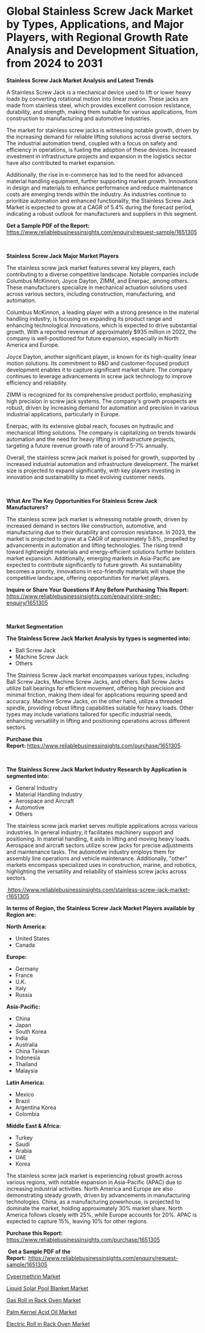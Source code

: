 <p><h1>Global Stainless Screw Jack Market by Types, Applications, and Major Players, with Regional Growth Rate Analysis and Development Situation, from 2024 to 2031</h1></p><p><strong>Stainless Screw Jack Market Analysis and Latest Trends</strong></p>
<p><p>A Stainless Screw Jack is a mechanical device used to lift or lower heavy loads by converting rotational motion into linear motion. These jacks are made from stainless steel, which provides excellent corrosion resistance, durability, and strength, making them suitable for various applications, from construction to manufacturing and automotive industries.</p><p>The market for stainless screw jacks is witnessing notable growth, driven by the increasing demand for reliable lifting solutions across diverse sectors. The industrial automation trend, coupled with a focus on safety and efficiency in operations, is fueling the adoption of these devices. Increased investment in infrastructure projects and expansion in the logistics sector have also contributed to market expansion.</p><p>Additionally, the rise in e-commerce has led to the need for advanced material handling equipment, further supporting market growth. Innovations in design and materials to enhance performance and reduce maintenance costs are emerging trends within the industry. As industries continue to prioritize automation and enhanced functionality, the Stainless Screw Jack Market is expected to grow at a CAGR of 5.4% during the forecast period, indicating a robust outlook for manufacturers and suppliers in this segment.</p></p>
<p><strong>Get a Sample PDF of the Report:&nbsp;</strong> <a href="https://www.reliablebusinessinsights.com/enquiry/request-sample/1651305?utm_campaign=117&utm_medium=2&utm_source=Github&utm_content=ia&utm_term=26092024&utm_id=stainless-screw-jack">https://www.reliablebusinessinsights.com/enquiry/request-sample/1651305</a></p>
<p>&nbsp;</p>
<p><strong>Stainless Screw Jack Major Market Players</strong></p>
<p><p>The stainless screw jack market features several key players, each contributing to a diverse competitive landscape. Notable companies include Columbus McKinnon, Joyce Dayton, ZIMM, and Enerpac, among others. These manufacturers specialize in mechanical actuation solutions used across various sectors, including construction, manufacturing, and automation.</p><p>Columbus McKinnon, a leading player with a strong presence in the material handling industry, is focusing on expanding its product range and enhancing technological innovations, which is expected to drive substantial growth. With a reported revenue of approximately $935 million in 2022, the company is well-positioned for future expansion, especially in North America and Europe.</p><p>Joyce Dayton, another significant player, is known for its high-quality linear motion solutions. Its commitment to R&D and customer-focused product development enables it to capture significant market share. The company continues to leverage advancements in screw jack technology to improve efficiency and reliability.</p><p>ZIMM is recognized for its comprehensive product portfolio, emphasizing high precision in screw jack systems. The company's growth prospects are robust, driven by increasing demand for automation and precision in various industrial applications, particularly in Europe.</p><p>Enerpac, with its extensive global reach, focuses on hydraulic and mechanical lifting solutions. The company is capitalizing on trends towards automation and the need for heavy lifting in infrastructure projects, targeting a future revenue growth rate of around 5-7% annually.</p><p>Overall, the stainless screw jack market is poised for growth, supported by increased industrial automation and infrastructure development. The market size is projected to expand significantly, with key players investing in innovation and sustainability to meet evolving customer needs.</p></p>
<p>&nbsp;</p>
<p><strong>What Are The Key Opportunities For Stainless Screw Jack Manufacturers?</strong></p>
<p><p>The stainless screw jack market is witnessing notable growth, driven by increased demand in sectors like construction, automotive, and manufacturing due to their durability and corrosion resistance. In 2023, the market is projected to grow at a CAGR of approximately 5.8%, propelled by advancements in automation and lifting technologies. The rising trend toward lightweight materials and energy-efficient solutions further bolsters market expansion. Additionally, emerging markets in Asia-Pacific are expected to contribute significantly to future growth. As sustainability becomes a priority, innovations in eco-friendly materials will shape the competitive landscape, offering opportunities for market players.</p></p>
<p><strong>Inquire or Share Your Questions If Any Before Purchasing This Report:</strong> <a href="https://www.reliablebusinessinsights.com/enquiry/pre-order-enquiry/1651305?utm_campaign=117&utm_medium=2&utm_source=Github&utm_content=ia&utm_term=26092024&utm_id=stainless-screw-jack">https://www.reliablebusinessinsights.com/enquiry/pre-order-enquiry/1651305</a></p>
<p>&nbsp;</p>
<p><strong>Market Segmentation</strong></p>
<p><strong>The Stainless Screw Jack Market Analysis by types is segmented into:</strong></p>
<p><ul><li>Ball Screw Jack</li><li>Machine Screw Jack</li><li>Others</li></ul></p>
<p><p>The Stainless Screw Jack market encompasses various types, including Ball Screw Jacks, Machine Screw Jacks, and others. Ball Screw Jacks utilize ball bearings for efficient movement, offering high precision and minimal friction, making them ideal for applications requiring speed and accuracy. Machine Screw Jacks, on the other hand, utilize a threaded spindle, providing robust lifting capabilities suitable for heavy loads. Other types may include variations tailored for specific industrial needs, enhancing versatility in lifting and positioning operations across different sectors.</p></p>
<p><strong>Purchase this Report:&nbsp;</strong><a href="https://www.reliablebusinessinsights.com/purchase/1651305?utm_campaign=117&utm_medium=2&utm_source=Github&utm_content=ia&utm_term=26092024&utm_id=stainless-screw-jack">https://www.reliablebusinessinsights.com/purchase/1651305</a></p>
<p>&nbsp;</p>
<p><strong>The Stainless Screw Jack Market Industry Research by Application is segmented into:</strong></p>
<p><ul><li>General Industry</li><li>Material Handling Industry</li><li>Aerospace and Aircraft</li><li>Automotive</li><li>Others</li></ul></p>
<p><p>The stainless screw jack market serves multiple applications across various industries. In general industry, it facilitates machinery support and positioning. In material handling, it aids in lifting and moving heavy loads. Aerospace and aircraft sectors utilize screw jacks for precise adjustments and maintenance tasks. The automotive industry employs them for assembly line operations and vehicle maintenance. Additionally, "other" markets encompass specialized uses in construction, marine, and robotics, highlighting the versatility and reliability of stainless screw jacks across sectors.</p></p>
<p><a href="https://www.reliablebusinessinsights.com/stainless-screw-jack-market-r1651305?utm_campaign=117&utm_medium=2&utm_source=Github&utm_content=ia&utm_term=26092024&utm_id=stainless-screw-jack">&nbsp;https://www.reliablebusinessinsights.com/stainless-screw-jack-market-r1651305</a></p>
<p><strong>In terms of Region, the Stainless Screw Jack Market Players available by Region are:</strong></p>
<p>
    <p> <strong> North America: </strong>
        <ul>
            <li>United States</li>
            <li>Canada</li>
        </ul>
        </p> 
    <p> <strong> Europe: </strong>
        <ul>
            <li>Germany</li>
            <li>France</li>
            <li>U.K.</li>
            <li>Italy</li>
            <li>Russia</li>
        </ul>
        </p> 
    <p> <strong> Asia-Pacific: </strong>
        <ul>
            <li>China</li>
            <li>Japan</li>
            <li>South Korea</li>
            <li>India</li>
            <li>Australia</li>
            <li>China Taiwan</li>
            <li>Indonesia</li>
            <li>Thailand</li>
            <li>Malaysia</li>
        </ul>
        </p> 
    <p> <strong> Latin America: </strong>
        <ul>
            <li>Mexico</li>
            <li>Brazil</li>
            <li>Argentina Korea</li>
            <li>Colombia</li>
        </ul>
        </p> 
    <p> <strong> Middle East & Africa: </strong>
        <ul>
            <li>Turkey</li>
            <li>Saudi</li>
            <li>Arabia</li>
            <li>UAE</li>
            <li>Korea</li>
        </ul>
    </p>
    </p>
<p><p>The stainless screw jack market is experiencing robust growth across various regions, with notable expansion in Asia-Pacific (APAC) due to increasing industrial activities. North America and Europe are also demonstrating steady growth, driven by advancements in manufacturing technologies. China, as a manufacturing powerhouse, is projected to dominate the market, holding approximately 30% market share. North America follows closely with 25%, while Europe accounts for 20%. APAC is expected to capture 15%, leaving 10% for other regions.</p></p>
<p><strong>Purchase this Report: </strong><a href="https://www.reliablebusinessinsights.com/purchase/1651305?utm_campaign=117&utm_medium=2&utm_source=Github&utm_content=ia&utm_term=26092024&utm_id=stainless-screw-jack">https://www.reliablebusinessinsights.com/purchase/1651305</a></p>
<p>&nbsp;<strong>Get a Sample PDF of the Report:&nbsp;&nbsp;</strong><a href="https://www.reliablebusinessinsights.com/enquiry/request-sample/1651305?utm_campaign=117&utm_medium=2&utm_source=Github&utm_content=ia&utm_term=26092024&utm_id=stainless-screw-jack">https://www.reliablebusinessinsights.com/enquiry/request-sample/1651305</a></p>
<p><strong></strong></p>
<p><p><a href="https://www.linkedin.com/pulse/future-cypermethrin-market-global-forecast-trends-2024-2031-cseye?utm_campaign=117&utm_medium=2&utm_source=Github&utm_content=ia&utm_term=26092024&utm_id=stainless-screw-jack">Cypermethrin Market</a></p><p><a href="https://issuu.com/reportprime-2/docs/liquid-solar-pool-blanket-market-si_af371e32ed2cf8?utm_campaign=117&utm_medium=2&utm_source=Github&utm_content=ia&utm_term=26092024&utm_id=stainless-screw-jack">Liquid Solar Pool Blanket Market</a></p><p><a href="https://github.com/kaufmannDavid16/Market-Research-Report-List-1/blob/main/gas-roll-in-rack-oven-market.md?utm_campaign=117&utm_medium=2&utm_source=Github&utm_content=ia&utm_term=26092024&utm_id=stainless-screw-jack">Gas Roll in Rack Oven Market</a></p><p><a href="https://www.linkedin.com/pulse/global-palm-kernel-acid-oil-market-focus-application-end-use-frygc?utm_campaign=117&utm_medium=2&utm_source=Github&utm_content=ia&utm_term=26092024&utm_id=stainless-screw-jack">Palm Kernel Acid Oil Market</a></p><p><a href="https://github.com/AlisaRowe24/Market-Research-Report-List-1/blob/main/electric-roll-in-rack-oven-market.md?utm_campaign=117&utm_medium=2&utm_source=Github&utm_content=ia&utm_term=26092024&utm_id=stainless-screw-jack">Electric Roll in Rack Oven Market</a></p></p>